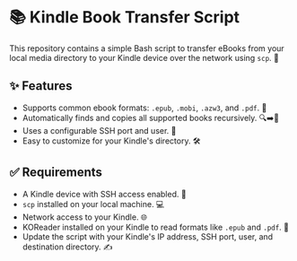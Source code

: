 # 📚 Kindle Book Transfer Script

This repository contains a simple Bash script to transfer eBooks from your local media directory to your Kindle device over the network using `scp`. 🚀

## ✨ Features

- Supports common ebook formats: `.epub`, `.mobi`, `.azw3`, and `.pdf`. 📖
- Automatically finds and copies all supported books recursively. 🔍➡️📁
- Uses a configurable SSH port and user. 🔧
- Easy to customize for your Kindle's directory. 🛠️

## ✅ Requirements

- A Kindle device with SSH access enabled. 🔐
- `scp` installed on your local machine. 💻
- Network access to your Kindle. 🌐
- KOReader installed on your Kindle to read formats like `.epub` and `.pdf`. 📲
- Update the script with your Kindle's IP address, SSH port, user, and destination directory. ✍️
